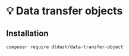 # 💡 Data transfer objects

## Installation

```bash
composer require dldash/data-transfer-object
```
